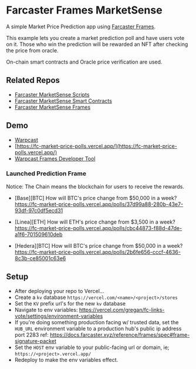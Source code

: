 # Farcaster Frames MarketSense

A simple Market Price Prediction app using [Farcaster Frames](https://warpcast.notion.site/Farcaster-Frames-4bd47fe97dc74a42a48d3a234636d8c5).

This example lets you create a market prediction poll and have users vote on it. Those who win the prediction will be rewarded an NFT after checking the price from oracle.

On-chain smart contracts and Oracle price verification are used.

## Related Repos

- [Farcaster MarketSense Scripts](https://github.com/starit/fc-prediction-scripts)
- [Farcaster MarketSense Smart Contracts](https://github.com/starit/fc-prediction-contracts)
- [Farcaster MarketSense Frames](https://github.com/starit/fc-prediction-frames)

## Demo

- [Warpcast](https://warpcast.com/~/conversations/0x685ffaa3d034cfd50098092d33ba4e96d33fd05b)
- [https://fc-market-price-polls.vercel.app/](https://fc-market-price-polls.vercel.app/)
- [Warpcast Frames Developer Tool](https://warpcast.com/~/developers/frames)

### Launched Prediction Frame

Notice: The Chain means the blockchain for users to receive the rewards.

- [Base][BTC] How will BTC's price change from $50,000 in a week? https://fc-market-price-polls.vercel.app/polls/37d99a88-280b-43e7-93df-97c0df5ecd31

- [Linea][ETH] How will ETH's price change from $3,500 in a week? https://fc-market-price-polls.vercel.app/polls/cbc44873-f88d-47de-a1f6-701509610deb

- [Hedera][BTC] How will BTC's price change from $50,000 in a week? https://fc-market-price-polls.vercel.app/polls/2b6fe656-cccf-4636-8c3b-ce85001c63e6


## Setup
- After deploying your repo to Vercel...
- Create a `kv` database `https://vercel.com/<name>/<project>/stores`
- Set the `KV` prefix url's for the new `kv` database
- Navigate to env variables: https://vercel.com/gregan/fc-links-vote/settings/environment-variables
- If you're doing something production facing w/ trusted data, set the `HUB_URL` environment variable to a production hub's public ip address port 2283 ref: https://docs.farcaster.xyz/reference/frames/spec#frame-signature-packet
- Set the `HOST` env variable to your public-facing url or domain, ie; `https://<project>.vercel.app/`
- Redeploy to make the env variables effect.
